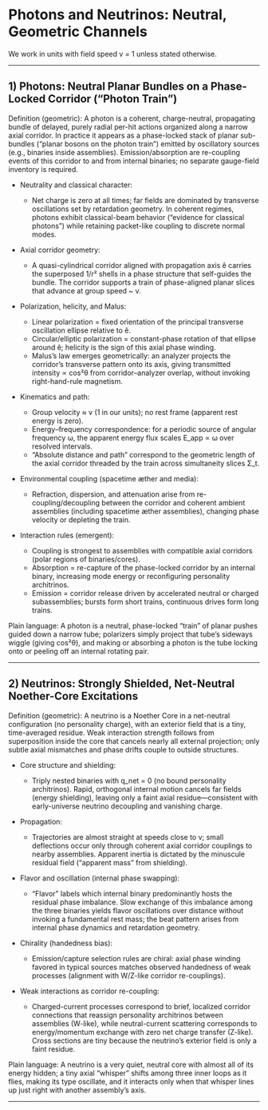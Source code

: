 # Photons and Neutrinos: Neutral, Geometric Channels

We work in units with field speed v = 1 unless stated otherwise.

---

## 1) Photons: Neutral Planar Bundles on a Phase-Locked Corridor (“Photon Train”)

Definition (geometric): A photon is a coherent, charge-neutral, propagating bundle of delayed, purely radial per-hit actions organized along a narrow axial corridor. In practice it appears as a phase-locked stack of planar sub-bundles (“planar bosons on the photon train”) emitted by oscillatory sources (e.g., binaries inside assemblies). Emission/absorption are re-coupling events of this corridor to and from internal binaries; no separate gauge-field inventory is required.

- Neutrality and classical character:
  - Net charge is zero at all times; far fields are dominated by transverse oscillations set by retardation geometry. In coherent regimes, photons exhibit classical-beam behavior (“evidence for classical photons”) while retaining packet-like coupling to discrete normal modes.

- Axial corridor geometry:
  - A quasi-cylindrical corridor aligned with propagation axis ê carries the superposed 1/r² shells in a phase structure that self-guides the bundle. The corridor supports a train of phase-aligned planar slices that advance at group speed ~ v.

- Polarization, helicity, and Malus:
  - Linear polarization = fixed orientation of the principal transverse oscillation ellipse relative to ê.
  - Circular/elliptic polarization = constant-phase rotation of that ellipse around ê; helicity is the sign of this axial phase winding.
  - Malus’s law emerges geometrically: an analyzer projects the corridor’s transverse pattern onto its axis, giving transmitted intensity ∝ cos²θ from corridor–analyzer overlap, without invoking right-hand-rule magnetism.

- Kinematics and path:
  - Group velocity ≈ v (1 in our units); no rest frame (apparent rest energy is zero).
  - Energy–frequency correspondence: for a periodic source of angular frequency ω, the apparent energy flux scales E_app ∝ ω over resolved intervals.
  - “Absolute distance and path” correspond to the geometric length of the axial corridor threaded by the train across simultaneity slices Σ_t.

- Environmental coupling (spacetime æther and media):
  - Refraction, dispersion, and attenuation arise from re-coupling/decoupling between the corridor and coherent ambient assemblies (including spacetime æther assemblies), changing phase velocity or depleting the train.

- Interaction rules (emergent):
  - Coupling is strongest to assemblies with compatible axial corridors (polar regions of binaries/cores).
  - Absorption = re-capture of the phase-locked corridor by an internal binary, increasing mode energy or reconfiguring personality architrinos.
  - Emission = corridor release driven by accelerated neutral or charged subassemblies; bursts form short trains, continuous drives form long trains.

Plain language: A photon is a neutral, phase-locked “train” of planar pushes guided down a narrow tube; polarizers simply project that tube’s sideways wiggle (giving cos²θ), and making or absorbing a photon is the tube locking onto or peeling off an internal rotating pair.

---

## 2) Neutrinos: Strongly Shielded, Net-Neutral Noether-Core Excitations

Definition (geometric): A neutrino is a Noether Core in a net-neutral configuration (no personality charge), with an exterior field that is a tiny, time-averaged residue. Weak interaction strength follows from superposition inside the core that cancels nearly all external projection; only subtle axial mismatches and phase drifts couple to outside structures.

- Core structure and shielding:
  - Triply nested binaries with q_net = 0 (no bound personality architrinos). Rapid, orthogonal internal motion cancels far fields (energy shielding), leaving only a faint axial residue—consistent with early-universe neutrino decoupling and vanishing charge.

- Propagation:
  - Trajectories are almost straight at speeds close to v; small deflections occur only through coherent axial corridor couplings to nearby assemblies. Apparent inertia is dictated by the minuscule residual field (“apparent mass” from shielding).

- Flavor and oscillation (internal phase swapping):
  - “Flavor” labels which internal binary predominantly hosts the residual phase imbalance. Slow exchange of this imbalance among the three binaries yields flavor oscillations over distance without invoking a fundamental rest mass; the beat pattern arises from internal phase dynamics and retardation geometry.

- Chirality (handedness bias):
  - Emission/capture selection rules are chiral: axial phase winding favored in typical sources matches observed handedness of weak processes (alignment with W/Z-like corridor re-couplings).

- Weak interactions as corridor re-coupling:
  - Charged-current processes correspond to brief, localized corridor connections that reassign personality architrinos between assemblies (W-like), while neutral-current scattering corresponds to energy/momentum exchange with zero net charge transfer (Z-like). Cross sections are tiny because the neutrino’s exterior field is only a faint residue.

Plain language: A neutrino is a very quiet, neutral core with almost all of its energy hidden; a tiny axial “whisper” shifts among three inner loops as it flies, making its type oscillate, and it interacts only when that whisper lines up just right with another assembly’s axis.

---
